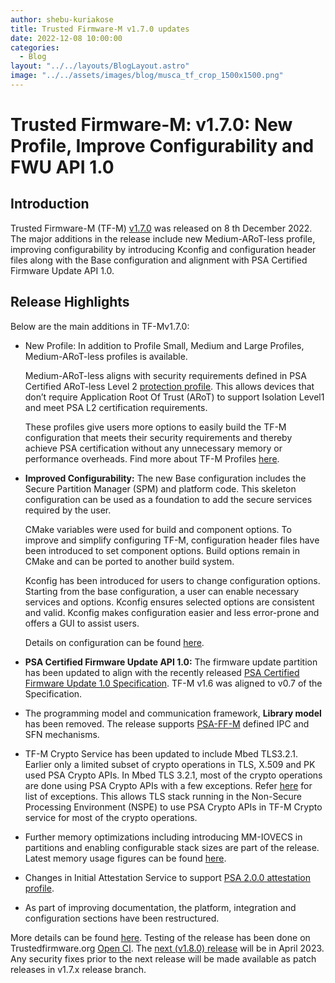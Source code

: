 ```yaml
---
author: shebu-kuriakose
title: Trusted Firmware-M v1.7.0 updates
date: 2022-12-08 10:00:00
categories:
  - Blog
layout: "../../layouts/BlogLayout.astro"
image: "../../assets/images/blog/musca_tf_crop_1500x1500.png"
---
```


# **Trusted Firmware-M: v1.7.0: New Profile, Improve Configurability and FWU API 1.0**

## Introduction

Trusted Firmware-M (TF-M) [v1.7.0](https://git.trustedfirmware.org/TF-M/trusted-firmware-m.git/tag/?h=TF-Mv1.7.0) was released on 8 th December 2022. The major additions in the release include new Medium-ARoT-less profile, improving configurability by introducing Kconfig and configuration header files along with the Base configuration and alignment with PSA Certified Firmware Update API 1.0.

## Release Highlights

Below are the main additions in TF-Mv1.7.0:

- New Profile: In addition to Profile Small, Medium and Large Profiles, Medium-ARoT-less profiles is
  available.

  Medium-ARoT-less aligns with security requirements defined in PSA Certified ARoT-less Level 2 [protection profile](https://www.psacertified.org/app/uploads/2022/10/JSADEN019-PSA_Certified_Level_2_PP_SESIP_ARoT-less_REL-01.pdf). This allows devices that don’t require Application Root Of Trust (ARoT) to support Isolation Level1 and meet PSA L2 certification requirements.

  These profiles give users more options to easily build the TF-M configuration that meets their security requirements and thereby achieve PSA certification without any unnecessary memory or performance overheads. Find more about TF-M Profiles [here](https://tf-m-user-guide.trustedfirmware.org/configuration/profiles/index.html).

- **Improved Configurability:** The new Base configuration includes the Secure Partition Manager (SPM) and platform code. This skeleton configuration can be used as a foundation to add the secure services required by the user.

  CMake variables were used for build and component options. To improve and simplify configuring TF-M, configuration header files have been introduced to set component options. Build options remain in CMake and can be ported to another build system.

  Kconfig has been introduced for users to change configuration options. Starting from the base configuration, a user can enable necessary services and options. Kconfig ensures selected options are consistent and valid. Kconfig makes configuration easier and less error-prone and offers a GUI to assist users.

  Details on configuration can be found [here](https://tf-m-user-guide.trustedfirmware.org/configuration/index.html).

- **PSA Certified Firmware Update API 1.0:** The firmware update partition has been updated to align with the recently released [PSA Certified Firmware Update 1.0 Specification](https://arm-software.github.io/psa-api/fwu/1.0/IHI0093-PSA_Certified_Firmware_Update_API-1.0-bet.0.pdf). TF-M v1.6 was aligned to v0.7 of the Specification.

- The programming model and communication framework, **Library model** has been removed. The release supports [PSA-FF-M](https://developer.arm.com/documentation/aes0039/latest) defined IPC and SFN mechanisms.

- TF-M Crypto Service has been updated to include Mbed TLS3.2.1. Earlier only a limited subset of crypto operations in TLS, X.509 and PK used PSA Crypto APIs. In Mbed TLS 3.2.1, most of the crypto operations are done using PSA Crypto APIs with a few exceptions. Refer [here](https://github.com/Mbed-TLS/mbedtls/blob/development/docs/use-psa-crypto.md) for list of exceptions. This allows TLS stack running in the Non-Secure Processing Environment (NSPE) to use PSA Crypto APIs in TF-M Crypto service for most of the crypto operations.

- Further memory optimizations including introducing MM-IOVECS in partitions and enabling configurable stack sizes are part of the release. Latest memory usage figures can be found [here](https://tf-m-user-guide.trustedfirmware.org/releases/1.7.0.html).

- Changes in Initial Attestation Service to support [PSA 2.0.0 attestation profile](https://www.ietf.org/archive/id/draft-tschofenig-rats-psa-token-09.html).

- As part of improving documentation, the platform, integration and configuration sections have been restructured.

More details can be found [here](https://tf-m-user-guide.trustedfirmware.org/releases/1.7.0.html). Testing of the release has been done on Trustedfirmware.org [Open CI](https://ci.trustedfirmware.org/). The [next (v1.8.0) release](https://tf-m-user-guide.trustedfirmware.org/releases/index.html) will be in April 2023. Any security fixes prior to the next release will be made available as patch releases in v1.7.x release branch.
